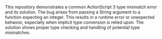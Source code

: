 This repository demonstrates a common ActionScript 3 type mismatch error and its solution. The bug arises from passing a String argument to a function expecting an integer. This results in a runtime error or unexpected behavior, especially when implicit type conversion is relied upon. The solution shows proper type checking and handling of potential type mismatches.